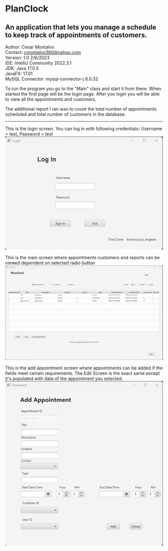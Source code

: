 # PlanClock 
## An application that lets you manage a schedule to keep track of appointments of customers.
Author: Cesar Montalvo<br/>
Contact: cmontalvo360@yahoo.com<br/>
Version: 1.0  2/6/2023<br/>
IDE: IntelliJ Community 2022.3.1<br/>
JDK: Java 17.0.5<br/>
JavaFX: 17.01<br/>
MySQL Connector: mysql-connector-j 8.0.32<br/>

To run the program you go to the "Main" class and start it from there. When started the first page will be the login page.
After you login you will be able to view all the appointments and customers.

The additional report I ran was to count the total number of appointments scheduled and total number of customers in the database.

---

This is the login screen. You can log in with following credentials: Username = test, Password = test
![login screen image](./images/login.png)

This is the main screen where appointments customers and reports can be viewed dependent on selected radio button
![main screen image](./images/appointments.png)

This is the add appointment screen where appointments can be added if the fields meet certain requirements. The Edit Screen is the exact same except it's populated with data of the appointment you selected.
![add appointment screen image](./images/addAppointment.png)